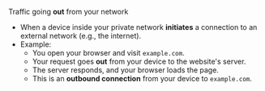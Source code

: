 
Traffic going **out** from your network

- When a device inside your private network **initiates** a connection to an external network (e.g., the internet).
- Example:
    - You open your browser and visit `example.com`.
    - Your request goes **out** from your device to the website's server.
    - The server responds, and your browser loads the page.
    - This is an **outbound connection** from your device to `example.com`.